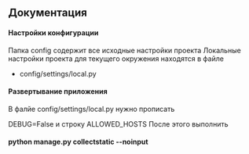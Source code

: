 ## Документация

#### Настройки конфигурации

Папка config содержит все исходные настройки проекта
Локальные настройки проекта для текущего окружения находятся в файле

* config/settings/local.py

#### Развертывание приложения

В фалйе config/settings/local.py нужно прописать

DEBUG=False
и строку ALLOWED_HOSTS
После этого выполнить
#### python manage.py collectstatic --noinput

